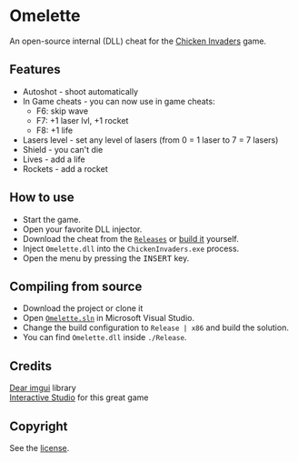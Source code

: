 # Omelette

An open-source internal (DLL) cheat for the [Chicken Invaders](https://www.interactionstudios.com/chickeninvaders.php) game.

## Features

- Autoshot - shoot automatically
- In Game cheats - you can now use in game cheats:
    - F6: skip wave
    - F7: +1 laser lvl, +1 rocket
    - F8: +1 life
- Lasers level - set any level of lasers (from 0 = 1 laser to 7 = 7 lasers)
- Shield - you can't die
- Lives - add a life
- Rockets - add a rocket

## How to use

- Start the game.
- Open your favorite DLL injector.
- Download the cheat from the [`Releases`](../../releases) or [build it](#compiling-from-source) yourself.
- Inject `Omelette.dll` into the `ChickenInvaders.exe` process.
- Open the menu by pressing the <kbd>INSERT</kbd> key.

## Compiling from source

- Download the project or clone it
- Open [`Omelette.sln`](./Omelette.sln) in Microsoft Visual Studio.
- Change the build configuration to `Release | x86` and build the solution.
- You can find `Omelette.dll` inside `./Release`.

## Credits

[Dear imgui](https://github.com/ocornut/imgui) library  
[Interactive Studio](https://www.interactionstudios.com/chickeninvaders.php) for this great game

## Copyright

See the [license](/LICENSE).